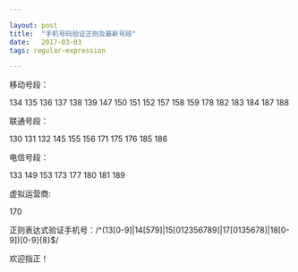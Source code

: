 ```yaml
---

layout: post
title:  "手机号码验证正则及最新号段"
date:   2017-03-03
tags: regular-expression

---
```


移动号段：

134 135 136 137 138 139 147 150 151 152 157 158 159 178 182 183 184 187 188

联通号段：

130 131 132 145 155 156 171 175 176 185 186

电信号段：

133 149 153 173 177 180 181 189

虚拟运营商:

170

正则表达式验证手机号：/^(13[0-9]|14[579]|15[012356789]|17[0135678]|18[0-9])[0-9]{8}$/

欢迎指正！